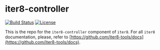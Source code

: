 # iter8-controller

[![Build Status](https://travis-ci.com/iter8-tools/iter8-controller.svg?token=5psZL4yRiEhp2PFCmyzv&branch=master)](https://travis-ci.com/iter8-tools/iter8-controller)
[![License](https://img.shields.io/badge/License-Apache%202.0-blue.svg)](LICENSE)

This is the repo for the `iter8-controller` component of `iter8`. For all `iter8` documentation, please, refer to [https://github.com/iter8-tools/docs](https://github.com/iter8-tools/docs).
